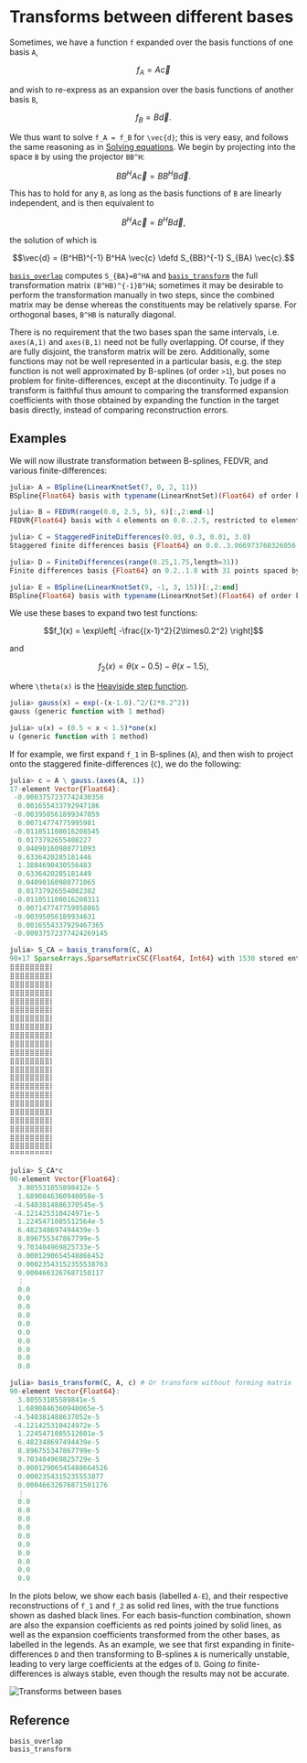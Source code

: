 # Transforms between different bases

Sometimes, we have a function ``f`` expanded over the basis functions
of one basis ``A``,
```math
f_A = A\vec{c}
```
and wish to re-express as an expansion over the
basis functions of another basis ``B``,
```math
f_B = B\vec{d}.
```
We thus want to solve ``f_A = f_B`` for ``\vec{d}``; this is very
easy, and follows the same reasoning as in [Solving
equations](@ref). We begin by projecting into the space ``B`` by using
the projector ``BB^H``:
```math
BB^HA\vec{c} =
BB^HB\vec{d}.
```
This has to hold for any ``B``, as long as the basis functions of
``B`` are linearly independent, and is then equivalent to
```math
B^HA\vec{c} =
B^HB\vec{d},
```
the solution of which is
```math
\vec{d} =
(B^HB)^{-1}
B^HA
\vec{c}
\defd
S_{BB}^{-1}
S_{BA}
\vec{c}.
```

[`basis_overlap`](@ref) computes ``S_{BA}=B^HA`` and
[`basis_transform`](@ref) the full transformation matrix
``(B^HB)^{-1}B^HA``; sometimes it may be desirable to perform the
transformation manually in two steps, since the combined matrix may be
dense whereas the constituents may be relatively sparse. For
orthogonal bases, ``B^HB`` is naturally diagonal.

There is no requirement that the two bases span the same intervals,
i.e. `axes(A,1)` and `axes(B,1)` need not be fully overlapping. Of
course, if they are fully disjoint, the transform matrix will be
zero. Additionally, some functions may not be well represented in a
particular basis, e.g. the step function is not well approximated by
B-splines (of order ``>1``), but poses no problem for
finite-differences, except at the discontinuity. To judge if a
transform is faithful thus amount to comparing the transformed
expansion coefficients with those obtained by expanding the function
in the target basis directly, instead of comparing reconstruction
errors.

## Examples

We will now illustrate transformation between B-splines, FEDVR, and
various finite-differences:
```julia
julia> A = BSpline(LinearKnotSet(7, 0, 2, 11))
BSpline{Float64} basis with typename(LinearKnotSet)(Float64) of order k = 7 on 0.0..2.0 (11 intervals)

julia> B = FEDVR(range(0.0, 2.5, 5), 6)[:,2:end-1]
FEDVR{Float64} basis with 4 elements on 0.0..2.5, restricted to elements 1:4, basis functions 2..20 ⊂ 1..21

julia> C = StaggeredFiniteDifferences(0.03, 0.3, 0.01, 3.0)
Staggered finite differences basis {Float64} on 0.0..3.066973760326056 with 90 points with spacing varying from 0.030040496962651875 to 0.037956283408020486

julia> D = FiniteDifferences(range(0.25,1.75,length=31))
Finite differences basis {Float64} on 0.2..1.8 with 31 points spaced by Δx = 0.05

julia> E = BSpline(LinearKnotSet(9, -1, 3, 15))[:,2:end]
BSpline{Float64} basis with typename(LinearKnotSet)(Float64) of order k = 9 on -1.0..3.0 (15 intervals), restricted to basis functions 2..23 ⊂ 1..23
```

We use these bases to expand two test functions:
```math
f_1(x) = \exp\left[
-\frac{(x-1)^2}{2\times0.2^2}
\right]
```
and
```math
f_2(x) = \theta(x-0.5) - \theta(x-1.5),
```
where ``\theta(x)`` is the [Heaviside step
function](https://en.wikipedia.org/wiki/Heaviside_step_function).

```julia
julia> gauss(x) = exp(-(x-1.0).^2/(2*0.2^2))
gauss (generic function with 1 method)

julia> u(x) = (0.5 < x < 1.5)*one(x)
u (generic function with 1 method)
```

If for example, we first expand ``f_1`` in B-splines (``A``), and then wish to
project onto the staggered finite-differences (``C``), we do the
following:

```julia
julia> c = A \ gauss.(axes(A, 1))
17-element Vector{Float64}:
 -0.0003757237742430358
  0.001655433792947186
 -0.003950561899347059
  0.00714774775995981
 -0.011051108016208545
  0.0173792655408227
  0.04090160980771093
  0.6336420285181446
  1.3884690430556483
  0.6336420285181449
  0.04090160980771065
  0.01737926554082302
 -0.011051108016208311
  0.007147747759958865
 -0.00395056189934631
  0.0016554337929467365
 -0.00037572377424269145

julia> S_CA = basis_transform(C, A)
90×17 SparseArrays.SparseMatrixCSC{Float64, Int64} with 1530 stored entries:
⣿⣿⣿⣿⣿⣿⣿⣿⡇
⣿⣿⣿⣿⣿⣿⣿⣿⡇
⣿⣿⣿⣿⣿⣿⣿⣿⡇
⣿⣿⣿⣿⣿⣿⣿⣿⡇
⣿⣿⣿⣿⣿⣿⣿⣿⡇
⣿⣿⣿⣿⣿⣿⣿⣿⡇
⣿⣿⣿⣿⣿⣿⣿⣿⡇
⣿⣿⣿⣿⣿⣿⣿⣿⡇
⣿⣿⣿⣿⣿⣿⣿⣿⡇
⣿⣿⣿⣿⣿⣿⣿⣿⡇
⣿⣿⣿⣿⣿⣿⣿⣿⡇
⣿⣿⣿⣿⣿⣿⣿⣿⡇
⣿⣿⣿⣿⣿⣿⣿⣿⡇
⣿⣿⣿⣿⣿⣿⣿⣿⡇
⣿⣿⣿⣿⣿⣿⣿⣿⡇
⣿⣿⣿⣿⣿⣿⣿⣿⡇
⣿⣿⣿⣿⣿⣿⣿⣿⡇
⣿⣿⣿⣿⣿⣿⣿⣿⡇
⣿⣿⣿⣿⣿⣿⣿⣿⡇
⣿⣿⣿⣿⣿⣿⣿⣿⡇
⣿⣿⣿⣿⣿⣿⣿⣿⡇
⣿⣿⣿⣿⣿⣿⣿⣿⡇
⠛⠛⠛⠛⠛⠛⠛⠛⠃

julia> S_CA*c
90-element Vector{Float64}:
  3.805531055898412e-5
  1.6890846360940058e-5
 -4.5403814886370545e-5
 -4.121425310424971e-5
  1.2245471085512564e-5
  6.482348697494439e-5
  8.896755347867799e-5
  9.703404969825733e-5
  0.0001290654548866452
  0.00023543152355538763
  0.0004663267687150117
  ⋮
  0.0
  0.0
  0.0
  0.0
  0.0
  0.0
  0.0
  0.0
  0.0
  0.0

julia> basis_transform(C, A, c) # Or transform without forming matrix
90-element Vector{Float64}:
  3.80553105589841e-5
  1.6890846360940065e-5
 -4.540381488637052e-5
 -4.121425310424972e-5
  1.2245471085512601e-5
  6.482348697494439e-5
  8.896755347867799e-5
  9.703404969825729e-5
  0.00012906545488664526
  0.0002354315235553877
  0.00046632676871501176
  ⋮
  0.0
  0.0
  0.0
  0.0
  0.0
  0.0
  0.0
  0.0
  0.0
  0.0
```

In the plots below, we show each basis (labelled ``A-E``), and their
respective reconstructions of ``f_1`` and ``f_2`` as solid red lines,
with the true functions shown as dashed black lines. For each
basis–function combination, shown are also the expansion coefficients
as red points joined by solid lines, as well as the expansion
coefficients transformed from the other bases, as labelled in the
legends. As an example, we see that first expanding in
finite-differences ``D`` and then transforming to B-splines ``A`` is
numerically unstable, leading to very large coefficients at the edges
of ``D``. Going _to_ finite-differences is always stable, even though
the results may not be accurate.

![Transforms between bases](../figures/basis_transforms.svg)

## Reference

```@docs
basis_overlap
basis_transform
```
